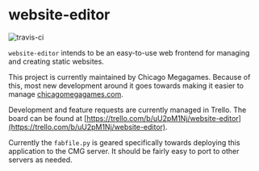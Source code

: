 # website-editor

![travis-ci](https://travis-ci.org/chicagomegagames/website-editor.svg?branch=master)

`website-editor` intends to be an easy-to-use web frontend for managing and creating static websites.

This project is currently maintained by Chicago Megagames.
Because of this, most new development around it goes towards making it easier to manage [chicagomegagames.com](https://chicagomegagames.com).

Development and feature requests are currently managed in Trello.
The board can be found at [https://trello.com/b/uU2pM1Nj/website-editor](https://trello.com/b/uU2pM1Nj/website-editor).

Currently the `fabfile.py` is geared specifically towards deploying this application to the CMG server.
It should be fairly easy to port to other servers as needed.
